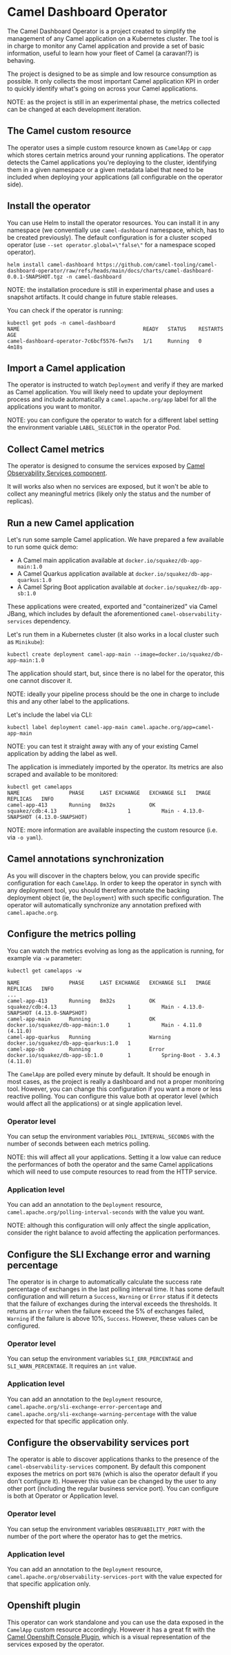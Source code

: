# Camel Dashboard Operator

The Camel Dashboard Operator is a project created to simplify the management of any Camel application on a Kubernetes cluster. The tool is in charge to monitor any Camel application and provide a set of basic information, useful to learn how your fleet of Camel (a caravan!?) is behaving.

The project is designed to be as simple and low resource consumption as possible. It only collects the most important Camel application KPI in order to quickly identify what's going on across your Camel applications.

NOTE: as the project is still in an experimental phase, the metrics collected can be changed at each development iteration.

## The Camel custom resource

The operator uses a simple custom resource known as `CamelApp` or `capp` which stores certain metrics around your running applications. The operator detects the Camel applications you're deploying to the cluster, identifying them in a given namespace or a given metadata label that need to be included when deploying your applications (all configurable on the operator side).

## Install the operator

You can use Helm to install the operator resources. You can install it in any namespace (we conventially use `camel-dashboard` namespace, which, has to be created previously). The default configuration is for a cluster scoped operator (use `--set operator.global=\"false\"` for a namespace scoped operator).

```
helm install camel-dashboard https://github.com/camel-tooling/camel-dashboard-operator/raw/refs/heads/main/docs/charts/camel-dashboard-0.0.1-SNAPSHOT.tgz -n camel-dashboard
```

NOTE: the installation procedure is still in experimental phase and uses a snapshot artifacts. It could change in future stable releases.

You can check if the operator is running:

```
kubectl get pods -n camel-dashboard
NAME                                        READY   STATUS    RESTARTS   AGE
camel-dashboard-operator-7c6bcf5576-fwn7s   1/1     Running   0          4m18s
```

## Import a Camel application

The operator is instructed to watch `Deployment` and verify if they are marked as Camel application. You will likely need to update your deployment process and include automatically a `camel.apache.org/app` label for all the applications you want to monitor.

NOTE: you can configure the operator to watch for a different label setting the environment variable `LABEL_SELECTOR` in the operator Pod.

## Collect Camel metrics

The operator is designed to consume the services exposed by [Camel Observability Services component](https://camel.apache.org/components/next/others/observability-services.html).

It will works also when no services are exposed, but it won't be able to collect any meaningful metrics (likely only the status and the number of replicas).

## Run a new Camel application

Let's run some sample Camel application. We have prepared a few available to run some quick demo:

* A Camel main application available at `docker.io/squakez/db-app-main:1.0`
* A Camel Quarkus application available at `docker.io/squakez/db-app-quarkus:1.0`
* A Camel Spring Boot application available at `docker.io/squakez/db-app-sb:1.0`

These applications were created, exported and "containerized" via Camel JBang, which includes by default the aforementioned `camel-observability-services` dependency.

Let's run them in a Kubernetes cluster (it also works in a local cluster such as `Minikube`):

```
kubectl create deployment camel-app-main --image=docker.io/squakez/db-app-main:1.0
```

The application should start, but, since there is no label for the operator, this one cannot discover it.

NOTE: ideally your pipeline process should be the one in charge to include this and any other label to the applications.

Let's include the label via CLI:

```
kubectl label deployment camel-app-main camel.apache.org/app=camel-app-main
```

NOTE: you can test it straight away with any of your existing Camel application by adding the label as well.

The application is immediately imported by the operator. Its metrics are also scraped and available to be monitored:

```
kubectl get camelapps
NAME                PHASE     LAST EXCHANGE   EXCHANGE SLI   IMAGE                                  REPLICAS   INFO
camel-app-413       Running   8m32s           OK             squakez/cdb:4.13                       1          Main - 4.13.0-SNAPSHOT (4.13.0-SNAPSHOT)
```

NOTE: more information are available inspecting the custom resource (i.e. via `-o yaml`).

## Camel annotations synchronization

As you will discover in the chapters below, you can provide specific configuration for each `CamelApp`. In order to keep the operator in synch with any deployment tool, you should therefore annotate the backing deployment object (ie, the `Deployment`) with such specific configuration. The operator will automatically synchronize any annotation prefixed with `camel.apache.org`.

## Configure the metrics polling

You can watch the metrics evolving as long as the application is running, for example via `-w` parameter:

```
kubectl get camelapps -w

NAME                PHASE     LAST EXCHANGE   EXCHANGE SLI   IMAGE                                  REPLICAS   INFO
...
camel-app-413       Running   8m32s           OK             squakez/cdb:4.13                       1          Main - 4.13.0-SNAPSHOT (4.13.0-SNAPSHOT)
camel-app-main      Running                   OK             docker.io/squakez/db-app-main:1.0      1          Main - 4.11.0 (4.11.0)
camel-app-quarkus   Running                   Warning        docker.io/squakez/db-app-quarkus:1.0   1
camel-app-sb        Running                   Error          docker.io/squakez/db-app-sb:1.0        1          Spring-Boot - 3.4.3 (4.11.0)
```

The `CamelApp` are polled every minute by default. It should be enough in most cases, as the project is really a dashboard and not a proper monitoring tool. However, you can change this configuration if you want a more or less reactive polling. You can configure this value both at operator level (which would affect all the applications) or at single application level.

### Operator level

You can setup the environment variables `POLL_INTERVAL_SECONDS` with the number of seconds between each metrics polling.

NOTE: this will affect all your applications. Setting it a low value can reduce the performances of both the operator and the same Camel applications which will need to use compute resources to read from the HTTP service.

### Application level

You can add an annotation to the `Deployment` resource, `camel.apache.org/polling-interval-seconds` with the value you want.

NOTE: although this configuration will only affect the single application, consider the right balance to avoid affecting the application performances.

## Configure the SLI Exchange error and warning percentage

The operator is in charge to automatically calculate the success rate percentage of exchanges in the last polling interval time. It has some default configuration and will return a `Success`, `Warning` or `Error` status if it detects that the failure of exchanges during the interval exceeds the thresholds. It returns an `Error` when the failure exceed the 5% of exchanges failed, `Warning` if the failure is above 10%, `Success`. However, these values can be configured.

### Operator level

You can setup the environment variables `SLI_ERR_PERCENTAGE` and `SLI_WARN_PERCENTAGE`. It requires an `int` value.

### Application level

You can add an annotation to the `Deployment` resource, `camel.apache.org/sli-exchange-error-percentage` and `camel.apache.org/sli-exchange-warning-percentage` with the value expected for that specific application only.

## Configure the observability services port

The operator is able to discover applications thanks to the presence of the `camel-observability-services` component. By default this component exposes the metrics on port `9876` (which is also the operator default if you don't configure it). However this value can be changed by the user to any other port (including the regular business service port). You can configure is both at Operator or Application level.

### Operator level

You can setup the environment variables `OBSERVABILITY_PORT` with the number of the port where the operator has to get the metrics.

### Application level

You can add an annotation to the `Deployment` resource, `camel.apache.org/observability-services-port` with the value expected for that specific application only.

## Openshift plugin

This operator can work standalone and you can use the data exposed in the `CamelApp` custom resource accordingly. However it has a great fit with the [Camel Openshift Console Plugin](https://github.com/camel-tooling/camel-openshift-console-plugin?tab=readme-ov-file#deployment-to-openshift), which is a visual representation of the services exposed by the operator.
